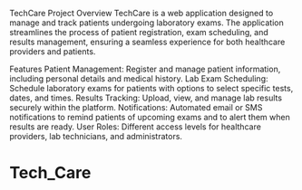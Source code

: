 TechCare Project
Overview
TechCare is a web application designed to manage and track patients undergoing laboratory exams. The application streamlines the process of patient registration, exam scheduling, and results management, ensuring a seamless experience for both healthcare providers and patients.

Features
Patient Management: Register and manage patient information, including personal details and medical history.
Lab Exam Scheduling: Schedule laboratory exams for patients with options to select specific tests, dates, and times.
Results Tracking: Upload, view, and manage lab results securely within the platform.
Notifications: Automated email or SMS notifications to remind patients of upcoming exams and to alert them when results are ready.
User Roles: Different access levels for healthcare providers, lab technicians, and administrators.
# Tech_Care
